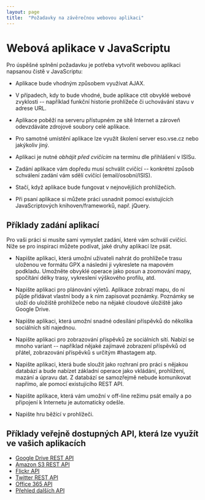 ```yaml
---
layout: page
title:  "Požadavky na závěrečnou webovou aplikaci"
---
```


# Webová aplikace v JavaScriptu

Pro úspěšné splnění požadavku je potřeba vytvořit webovou aplikaci
napsanou čistě v JavaScriptu:

* Aplikace bude vhodným způsobem využívat AJAX.

* V případech, kdy to bude vhodné, bude aplikace ctít obvyklé webové
  zvyklosti -- například funkční historie prohlížeče či uchovávání
  stavu v adrese URL.

* Aplikace poběží na serveru přístupném ze sítě Internet a zároveň
  odevzdáváte zdrojové soubory celé aplikace.

* Pro samotné umístění aplikace lze využít školení server eso.vse.cz
  nebo jakýkoliv jiný.

* Aplikaci je nutné *obhájit před cvičícím* na termínu dle přihlášení
  v ISISu.

* Zadání aplikace vám dopředu musí schválit cvičící -- konkrétní
  způsob schválení zadání vám sdělí cvičící (email/osobní/ISIS).

* Stačí, když aplikace bude fungovat v nejnovějších prohlížečích.

* Při psaní aplikace si můžete práci usnadnit pomocí existujících
  JavaScriptových knihoven/frameworků, např. jQuery. 

## Příklady zadání aplikací

Pro vaši práci si musíte sami vymyslet zadání, které vám schválí
cvičící. Níže se pro inspiraci můžete podívat, jaké druhy aplikací lze
psát.

* Napište aplikaci, která umožní uživateli nahrát do prohlížeče trasu
  uloženou ve formátu GPX a následni ji vykreslete na mapovém
  podkladu. Umožněte obvyklé operace jako posun a zoomování mapy,
  spočítání délky trasy, vykreslení výškového profilu, atd. 

* Napište aplikaci pro plánování výletů. Aplikace zobrazí mapu, do ní
  půjde přidávat vlastní body a k nim zapisovat poznámky. Poznámky se
  uloží do uložiště prohlížeče nebo na nějaké cloudové úložiště jako
  Google Drive.

* Napište aplikaci, která umožní snadné odesílání příspěvků do
  několika sociálních sítí najednou.

* Napište aplikaci pro zobrazování příspěvků ze sociálních
  sítí. Nabízí se mnoho variant -- například nějaké zajímavé zobrazení
  příspěvků od přátel, zobrazování příspěvků s určitým #hastagem atp.

* Napište aplikaci, která bude sloužit jako rozhraní pro práci s
  nějakou databází a bude nabízet základní operace jako vkládání,
  prohlížení, mazání a úpravu dat. Z databází se samozřejmě nebude
  komunikovat napřímo, ale pomocí existujícího REST API.

* Napište aplikace, která vám umožní v off-line režimu psát emaily a
  po připojení k Internetu je automaticky odešle.

* Napište hru běžící v prohlížeči.

## Příklady veřejně dostupných API, která lze využít ve vašich aplikacích

* [Google Drive REST API](https://developers.google.com/drive/web/about-sdk)
* [Amazon S3 REST API](http://docs.aws.amazon.com/AmazonS3/latest/API/APIRest.html)
* [Flickr API](https://www.flickr.com/services/api/)
* [Twitter REST API](https://dev.twitter.com/rest/public)
* [Office 365 API](https://msdn.microsoft.com/en-us/office/office365/howto/rest-api-overview#sectionlanguagesides)
* [Přehled dalších API](https://www.publicapis.com/)



